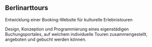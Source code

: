 ## Berlinarttours

Entwicklung einer Booking-Website für kulturelle Erlebnistouren


Design, Konzeption und Programmierung eines eigenstädigen Buchungsportales, auf welchem individuelle Touren
zusammengestellt, angeboten und gebucht werden können.
